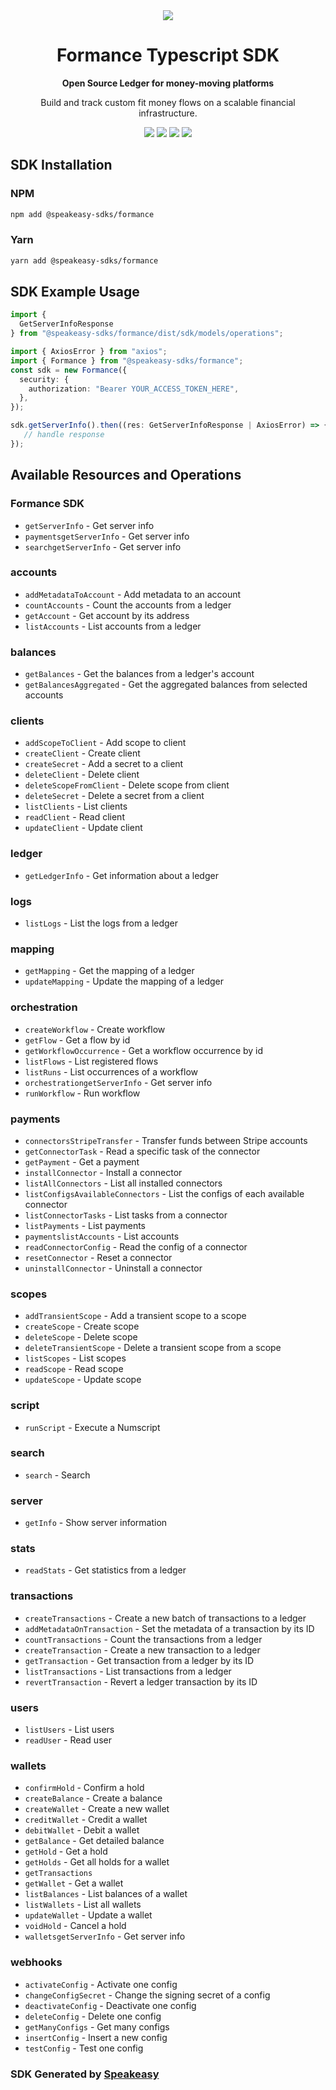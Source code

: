 <div align="center">
    <picture>
        <source srcset="https://user-images.githubusercontent.com/6267663/221572723-e77f55a3-5d19-4a13-94f8-e7b0b340d71e.svg" media="(prefers-color-scheme: dark)">
        <img src="https://user-images.githubusercontent.com/6267663/221572726-6982541c-d1cf-4d9f-9bbf-cd774a2713e6.svg">
    </picture>
   <h1>Formance Typescript SDK</h1>
   <p><strong>Open Source Ledger for money-moving platforms</strong></p>
   <p>Build and track custom fit money flows on a scalable financial infrastructure.</p>
   <a href="https://docs.formance.com/api/stack/v1.0#section/Introduction"><img src="https://img.shields.io/static/v1?label=Docs&message=Docs&color=000&style=for-the-badge" /></a>
   <a href="https://github.com/speakeasy-sdks/formance-ts-sdk/actions"><img src="https://img.shields.io/github/actions/workflow/status/speakeasy-sdks/formance-ts-sdk/speakeasy_sdk_generation.yml?style=for-the-badge" /></a>
  <a href="https://join.slack.com/t/formance-community/shared_invite/zt-1of48xmgy-Jc6RH8gzcWf5D0qD2HBPQA"><img src="https://img.shields.io/static/v1?label=Slack&message=Join&color=7289da&style=for-the-badge" /></a>
  <a href="https://opensource.org/licenses/MIT"><img src="https://img.shields.io/badge/License-MIT-blue.svg?style=for-the-badge" /></a>
</div>

<!-- Start SDK Installation -->
## SDK Installation

### NPM

```bash
npm add @speakeasy-sdks/formance
```

### Yarn

```bash
yarn add @speakeasy-sdks/formance
```
<!-- End SDK Installation -->

## SDK Example Usage
<!-- Start SDK Example Usage -->
```typescript
import {
  GetServerInfoResponse
} from "@speakeasy-sdks/formance/dist/sdk/models/operations";

import { AxiosError } from "axios";
import { Formance } from "@speakeasy-sdks/formance";
const sdk = new Formance({
  security: {
    authorization: "Bearer YOUR_ACCESS_TOKEN_HERE",
  },
});

sdk.getServerInfo().then((res: GetServerInfoResponse | AxiosError) => {
   // handle response
});
```
<!-- End SDK Example Usage -->

<!-- Start SDK Available Operations -->
## Available Resources and Operations

### Formance SDK

* `getServerInfo` - Get server info
* `paymentsgetServerInfo` - Get server info
* `searchgetServerInfo` - Get server info

### accounts

* `addMetadataToAccount` - Add metadata to an account
* `countAccounts` - Count the accounts from a ledger
* `getAccount` - Get account by its address
* `listAccounts` - List accounts from a ledger

### balances

* `getBalances` - Get the balances from a ledger's account
* `getBalancesAggregated` - Get the aggregated balances from selected accounts

### clients

* `addScopeToClient` - Add scope to client
* `createClient` - Create client
* `createSecret` - Add a secret to a client
* `deleteClient` - Delete client
* `deleteScopeFromClient` - Delete scope from client
* `deleteSecret` - Delete a secret from a client
* `listClients` - List clients
* `readClient` - Read client
* `updateClient` - Update client

### ledger

* `getLedgerInfo` - Get information about a ledger

### logs

* `listLogs` - List the logs from a ledger

### mapping

* `getMapping` - Get the mapping of a ledger
* `updateMapping` - Update the mapping of a ledger

### orchestration

* `createWorkflow` - Create workflow
* `getFlow` - Get a flow by id
* `getWorkflowOccurrence` - Get a workflow occurrence by id
* `listFlows` - List registered flows
* `listRuns` - List occurrences of a workflow
* `orchestrationgetServerInfo` - Get server info
* `runWorkflow` - Run workflow

### payments

* `connectorsStripeTransfer` - Transfer funds between Stripe accounts
* `getConnectorTask` - Read a specific task of the connector
* `getPayment` - Get a payment
* `installConnector` - Install a connector
* `listAllConnectors` - List all installed connectors
* `listConfigsAvailableConnectors` - List the configs of each available connector
* `listConnectorTasks` - List tasks from a connector
* `listPayments` - List payments
* `paymentslistAccounts` - List accounts
* `readConnectorConfig` - Read the config of a connector
* `resetConnector` - Reset a connector
* `uninstallConnector` - Uninstall a connector

### scopes

* `addTransientScope` - Add a transient scope to a scope
* `createScope` - Create scope
* `deleteScope` - Delete scope
* `deleteTransientScope` - Delete a transient scope from a scope
* `listScopes` - List scopes
* `readScope` - Read scope
* `updateScope` - Update scope

### script

* `runScript` - Execute a Numscript

### search

* `search` - Search

### server

* `getInfo` - Show server information

### stats

* `readStats` - Get statistics from a ledger

### transactions

* `createTransactions` - Create a new batch of transactions to a ledger
* `addMetadataOnTransaction` - Set the metadata of a transaction by its ID
* `countTransactions` - Count the transactions from a ledger
* `createTransaction` - Create a new transaction to a ledger
* `getTransaction` - Get transaction from a ledger by its ID
* `listTransactions` - List transactions from a ledger
* `revertTransaction` - Revert a ledger transaction by its ID

### users

* `listUsers` - List users
* `readUser` - Read user

### wallets

* `confirmHold` - Confirm a hold
* `createBalance` - Create a balance
* `createWallet` - Create a new wallet
* `creditWallet` - Credit a wallet
* `debitWallet` - Debit a wallet
* `getBalance` - Get detailed balance
* `getHold` - Get a hold
* `getHolds` - Get all holds for a wallet
* `getTransactions`
* `getWallet` - Get a wallet
* `listBalances` - List balances of a wallet
* `listWallets` - List all wallets
* `updateWallet` - Update a wallet
* `voidHold` - Cancel a hold
* `walletsgetServerInfo` - Get server info

### webhooks

* `activateConfig` - Activate one config
* `changeConfigSecret` - Change the signing secret of a config
* `deactivateConfig` - Deactivate one config
* `deleteConfig` - Delete one config
* `getManyConfigs` - Get many configs
* `insertConfig` - Insert a new config
* `testConfig` - Test one config
<!-- End SDK Available Operations -->

### SDK Generated by [Speakeasy](https://docs.speakeasyapi.dev/docs/using-speakeasy/client-sdks)
